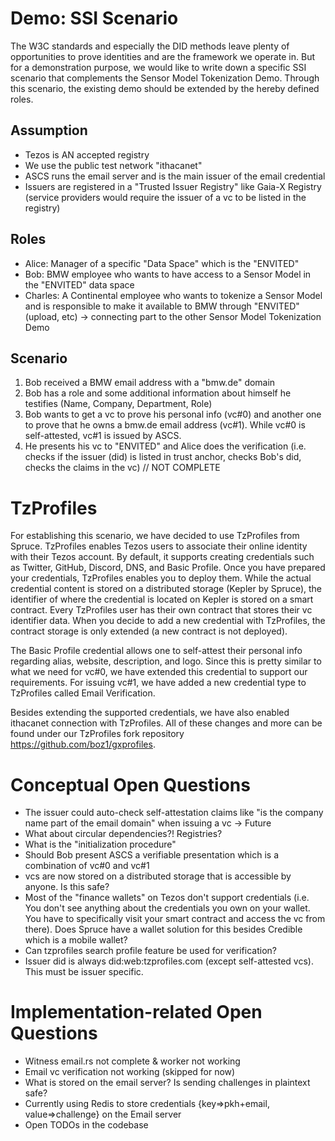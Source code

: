 # Demo: SSI Scenario

The W3C standards and especially the DID methods leave plenty of opportunities to prove identities and are the framework we operate in. But for a demonstration purpose, we would like to write down a specific SSI scenario that complements the Sensor Model Tokenization Demo. Through this scenario, the existing demo should be extended by the hereby defined roles.

## Assumption

- Tezos is AN accepted registry
- We use the public test network "ithacanet"
- ASCS runs the email server and is the main issuer of the email credential
- Issuers are registered in a "Trusted Issuer Registry" like Gaia-X Registry (service providers would require the issuer of a vc to be listed in the registry)

## Roles

- Alice: Manager of a specific "Data Space" which is the "ENVITED"
- Bob: BMW employee who wants to have access to a Sensor Model in the "ENVITED" data space
- Charles: A Continental employee who wants to tokenize a Sensor Model and is responsible to make it available to BMW through "ENVITED"(upload, etc) -> connecting part to the other Sensor Model Tokenization Demo

## Scenario

1. Bob received a BMW email address with a "bmw.de" domain
2. Bob has a role and some additional information about himself he testifies (Name, Company, Department, Role)
3. Bob wants to get a vc to prove his personal info (vc#0) and another one to prove that he owns a bmw.de email address (vc#1). While vc#0 is self-attested, vc#1 is issued by ASCS. 
4. He presents his vc to "ENVITED" and Alice does the verification (i.e. checks if the issuer (did) is listed in trust anchor, checks Bob's did, checks the claims in the vc) // NOT COMPLETE

# TzProfiles

For establishing this scenario, we have decided to use TzProfiles from Spruce. TzProfiles enables Tezos users to associate their online identity with their Tezos account. By default, it supports creating credentials such as Twitter, GitHub, Discord, DNS, and Basic Profile. Once you have prepared your credentials, TzProfiles enables you to deploy them. While the actual credential content is stored on a distributed storage (Kepler by Spruce), the identifier of where the credential is located on Kepler is stored on a smart contract. Every TzProfiles user has their own contract that stores their vc identifier data. When you decide to add a new credential with TzProfiles, the contract storage is only extended (a new contract is not deployed).

The Basic Profile credential allows one to self-attest their personal info regarding alias, website, description, and logo. Since this is pretty similar to what we need for vc#0, we have extended this credential to support our requirements. For issuing vc#1, we have added a new credential type to TzProfiles called Email Verification.

Besides extending the supported credentials, we have also enabled ithacanet connection with TzProfiles. All of these changes and more can be found under our TzProfiles fork repository https://github.com/boz1/gxprofiles.


# Conceptual Open Questions

- The issuer could auto-check self-attestation claims like "is the company name part of the email domain" when issuing a vc -> Future
- What about circular dependencies?! Registries?
- What is the "initialization procedure"
- Should Bob present ASCS a verifiable presentation which is a combination of vc#0 and vc#1
- vcs are now stored on a distributed storage that is accessible by anyone. Is this safe?
- Most of the "finance wallets" on Tezos don't support credentials (i.e. You don't see anything about the credentials you own on your wallet. You have to specifically visit your smart contract and access the vc from there). Does Spruce have a wallet solution for this besides Credible which is a mobile wallet?
- Can tzprofiles search profile feature be used for verification?
- Issuer did is always did:web:tzprofiles.com (except self-attested vcs). This must be issuer specific.

# Implementation-related Open Questions

- Witness email.rs not complete & worker not working
- Email vc verification not working (skipped for now)
- What is stored on the email server? Is sending challenges in plaintext safe?
- Currently using Redis to store credentials {key=>pkh+email, value=>challenge} on the Email server
- Open TODOs in the codebase
